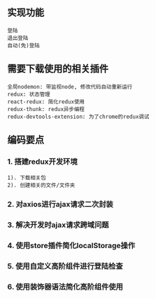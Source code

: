 ## 实现功能
	登陆
	退出登陆
	自动(免)登陆

## 需要下载使用的相关插件
	全局nodemon: 带监视node, 修改代码自动重新运行
	redux: 状态管理
	react-redux: 简化redux使用
	redux-thunk: redux异步编程
	redux-devtools-extension: 为了chrome的redux调试

## 编码要点
### 1. 搭建redux开发环境
	1). 下载相关包
	2). 创建相关的文件/文件夹

### 2. 对axios进行ajax请求二次封装

### 3. 解决开发时ajax请求跨域问题

### 4. 使用store插件简化localStorage操作

### 5. 使用自定义高阶组件进行登陆检查

### 6. 使用装饰器语法简化高阶组件使用
